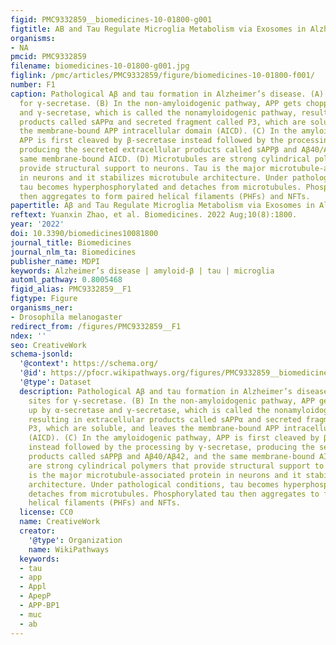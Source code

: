 ```yaml
---
figid: PMC9332859__biomedicines-10-01800-g001
figtitle: AB and Tau Regulate Microglia Metabolism via Exosomes in Alzheimer’s Disease
organisms:
- NA
pmcid: PMC9332859
filename: biomedicines-10-01800-g001.jpg
figlink: /pmc/articles/PMC9332859/figure/biomedicines-10-01800-f001/
number: F1
caption: Pathological Aβ and tau formation in Alzheimer’s disease. (A) Cleavage sites
  for γ-secretase. (B) In the non-amyloidogenic pathway, APP gets chopped up by α-secretase
  and γ-secretase, which is called the nonamyloidogenic pathway, resulting in extracellular
  products called sAPPα and secreted fragment called P3, which are soluble, and leaves
  the membrane-bound APP intracellular domain (AICD). (C) In the amyloidogenic pathway,
  APP is first cleaved by β-secretase instead followed by the processing by γ-secretase,
  producing the secreted extracellular products called sAPPβ and Aβ40/Aβ42, and the
  same membrane-bound AICD. (D) Microtubules are strong cylindrical polymers that
  provide structural support to neurons. Tau is the major microtubule-associated protein
  in neurons and it stabilizes microtubule architecture. Under pathological conditions,
  tau becomes hyperphosphorylated and detaches from microtubules. Phosphorylated tau
  then aggregates to form paired helical filaments (PHFs) and NFTs.
papertitle: Aβ and Tau Regulate Microglia Metabolism via Exosomes in Alzheimer’s Disease.
reftext: Yuanxin Zhao, et al. Biomedicines. 2022 Aug;10(8):1800.
year: '2022'
doi: 10.3390/biomedicines10081800
journal_title: Biomedicines
journal_nlm_ta: Biomedicines
publisher_name: MDPI
keywords: Alzheimer’s disease | amyloid-β | tau | microglia
automl_pathway: 0.8005468
figid_alias: PMC9332859__F1
figtype: Figure
organisms_ner:
- Drosophila melanogaster
redirect_from: /figures/PMC9332859__F1
ndex: ''
seo: CreativeWork
schema-jsonld:
  '@context': https://schema.org/
  '@id': https://pfocr.wikipathways.org/figures/PMC9332859__biomedicines-10-01800-g001.html
  '@type': Dataset
  description: Pathological Aβ and tau formation in Alzheimer’s disease. (A) Cleavage
    sites for γ-secretase. (B) In the non-amyloidogenic pathway, APP gets chopped
    up by α-secretase and γ-secretase, which is called the nonamyloidogenic pathway,
    resulting in extracellular products called sAPPα and secreted fragment called
    P3, which are soluble, and leaves the membrane-bound APP intracellular domain
    (AICD). (C) In the amyloidogenic pathway, APP is first cleaved by β-secretase
    instead followed by the processing by γ-secretase, producing the secreted extracellular
    products called sAPPβ and Aβ40/Aβ42, and the same membrane-bound AICD. (D) Microtubules
    are strong cylindrical polymers that provide structural support to neurons. Tau
    is the major microtubule-associated protein in neurons and it stabilizes microtubule
    architecture. Under pathological conditions, tau becomes hyperphosphorylated and
    detaches from microtubules. Phosphorylated tau then aggregates to form paired
    helical filaments (PHFs) and NFTs.
  license: CC0
  name: CreativeWork
  creator:
    '@type': Organization
    name: WikiPathways
  keywords:
  - tau
  - app
  - Appl
  - ApepP
  - APP-BP1
  - muc
  - ab
---
```

